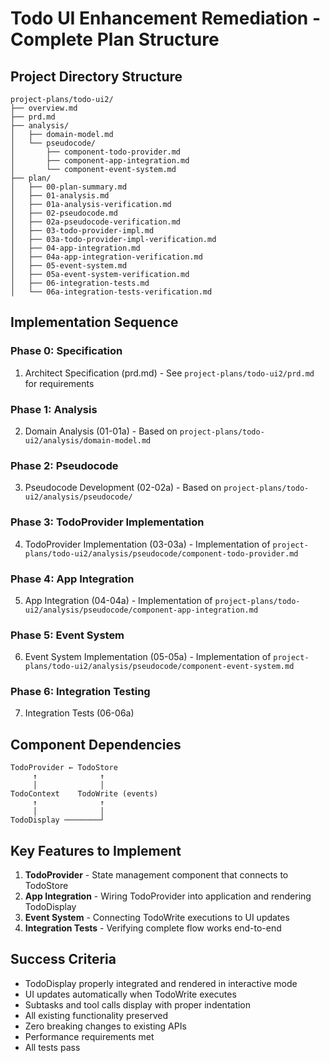 # Todo UI Enhancement Remediation - Complete Plan Structure

## Project Directory Structure

```
project-plans/todo-ui2/
├── overview.md
├── prd.md
├── analysis/
│   ├── domain-model.md
│   └── pseudocode/
│       ├── component-todo-provider.md
│       ├── component-app-integration.md
│       └── component-event-system.md
├── plan/
│   ├── 00-plan-summary.md
│   ├── 01-analysis.md
│   ├── 01a-analysis-verification.md
│   ├── 02-pseudocode.md
│   ├── 02a-pseudocode-verification.md
│   ├── 03-todo-provider-impl.md
│   ├── 03a-todo-provider-impl-verification.md
│   ├── 04-app-integration.md
│   ├── 04a-app-integration-verification.md
│   ├── 05-event-system.md
│   ├── 05a-event-system-verification.md
│   ├── 06-integration-tests.md
│   └── 06a-integration-tests-verification.md
```

## Implementation Sequence

### Phase 0: Specification
1. Architect Specification (prd.md) - See `project-plans/todo-ui2/prd.md` for requirements

### Phase 1: Analysis
2. Domain Analysis (01-01a) - Based on `project-plans/todo-ui2/analysis/domain-model.md`

### Phase 2: Pseudocode
3. Pseudocode Development (02-02a) - Based on `project-plans/todo-ui2/analysis/pseudocode/`

### Phase 3: TodoProvider Implementation
4. TodoProvider Implementation (03-03a) - Implementation of `project-plans/todo-ui2/analysis/pseudocode/component-todo-provider.md`

### Phase 4: App Integration
5. App Integration (04-04a) - Implementation of `project-plans/todo-ui2/analysis/pseudocode/component-app-integration.md`

### Phase 5: Event System
6. Event System Implementation (05-05a) - Implementation of `project-plans/todo-ui2/analysis/pseudocode/component-event-system.md`

### Phase 6: Integration Testing
7. Integration Tests (06-06a)

## Component Dependencies

```
TodoProvider ← TodoStore
     ↑              ↑
     │              │
TodoContext    TodoWrite (events)
     ↑              ↑
     │              │
TodoDisplay ────────┘
```

## Key Features to Implement

1. **TodoProvider** - State management component that connects to TodoStore
2. **App Integration** - Wiring TodoProvider into application and rendering TodoDisplay
3. **Event System** - Connecting TodoWrite executions to UI updates
4. **Integration Tests** - Verifying complete flow works end-to-end

## Success Criteria

- TodoDisplay properly integrated and rendered in interactive mode
- UI updates automatically when TodoWrite executes
- Subtasks and tool calls display with proper indentation
- All existing functionality preserved
- Zero breaking changes to existing APIs
- Performance requirements met
- All tests pass